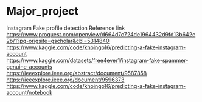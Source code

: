 # Major_project
Instagram Fake profile detection
Reference link<br>
https://www.proquest.com/openview/d664d7c724de1964432d9fd13b642e2b/1?pq-origsite=gscholar&cbl=5314840<br>
https://www.kaggle.com/code/khoingo16/predicting-a-fake-instagram-account<br>
https://www.kaggle.com/datasets/free4ever1/instagram-fake-spammer-genuine-accounts<br>
https://ieeexplore.ieee.org/abstract/document/9587858<br>
https://ieeexplore.ieee.org/document/9596373<br>
https://www.kaggle.com/code/khoingo16/predicting-a-fake-instagram-account/notebook
